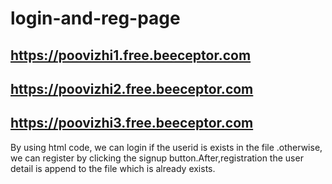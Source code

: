 # login-and-reg-page
## https://poovizhi1.free.beeceptor.com
## https://poovizhi2.free.beeceptor.com
## https://poovizhi3.free.beeceptor.com
By using html code, we can login if the userid is exists in the file .otherwise, we can register by clicking the signup button.After,registration the user detail is append to the file which is already exists.
